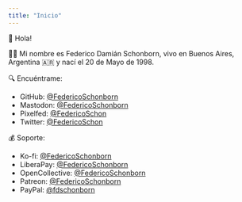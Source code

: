 ```yaml
---
title: "Inicio"
---
```


<!-- markdownlint-disable MD033 MD041 -->

👋 Hola!

🙋‍♂️ Mi nombre es Federico Damián Schonborn, vivo en Buenos Aires, Argentina 🇦🇷 y nací el 20 de Mayo de 1998.

🔍 Encuéntrame:

- GitHub: [@FedericoSchonborn](https://github.com/FedericoSchonborn)
- Mastodon: <a rel="me" href="https://mastodon.social/@FedericoSchonborn">@FedericoSchonborn</a>
- Pixelfed: [@FedericoSchon](https://pixelfed.social/i/web/profile/452313118060737153)
- Twitter: [@FedericoSchon](https://twitter.com/FedericoSchon)

💰 Soporte:

- Ko-fi: [@FedericoSchonborn](https://ko-fi.com/FedericoSchonborn)
- LiberaPay: [@FedericoSchonborn](https://liberapay.com/FedericoSchonborn)
- OpenCollective: [@FedericoSchonborn](https://opencollective.com/FedericoSchonborn)
- Patreon: [@FedericoSchonborn](https://patreon.com/FedericoSchonborn)
- PayPal: [@fdschonborn](https://paypal.me/fdschonborn)
